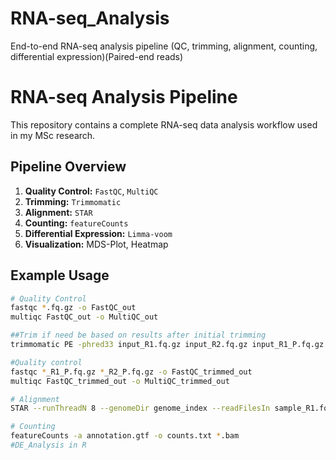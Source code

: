 # RNA-seq_Analysis
End-to-end RNA-seq analysis pipeline (QC, trimming, alignment, counting, differential expression)(Paired-end reads)

# RNA-seq Analysis Pipeline

This repository contains a complete RNA-seq data analysis workflow used in my MSc research.

## Pipeline Overview
1. **Quality Control:** `FastQC`, `MultiQC`
2. **Trimming:** `Trimmomatic`
3. **Alignment:** `STAR`
4. **Counting:** `featureCounts`
5. **Differential Expression:** `Limma-voom`
6. **Visualization:** MDS-Plot, Heatmap

## Example Usage
```bash
# Quality Control
fastqc *.fq.gz -o FastQC_out
multiqc FastQC_out -o MultiQC_out

##Trim if need be based on results after initial trimming
trimmomatic PE -phred33 input_R1.fq.gz input_R2.fq.gz input_R1_P.fq.gz input_R1_U.fq.gz input_R2_P.fq.gz input_R2_U.fq.gz HEADCROP:10 SLIDINGWINDOW:3:20 MINLEN:20

#Quality control
fastqc *_R1_P.fq.gz *_R2_P.fq.gz -o FastQC_trimmed_out
multiqc FastQC_trimmed_out -o MultiQC_trimmed_out

# Alignment
STAR --runThreadN 8 --genomeDir genome_index --readFilesIn sample_R1.fq.gz sample_R2.fq.gz --readFilesCommand zcat --outFileNamePrefix sample_

# Counting
featureCounts -a annotation.gtf -o counts.txt *.bam
#DE_Analysis in R

